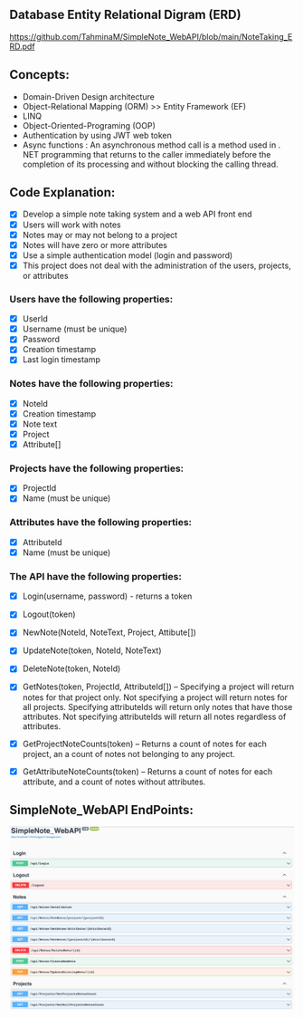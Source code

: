 
## Database Entity Relational Digram (ERD)

https://github.com/TahminaM/SimpleNote_WebAPI/blob/main/NoteTaking_ERD.pdf

## Concepts:

* Domain-Driven Design architecture
* Object-Relational Mapping (ORM) >>  Entity Framework (EF)
* LINQ
* Object-Oriented-Programing (OOP) 
* Authentication by using JWT web token 
* Async functions
 : An asynchronous method call is a method used in . NET programming that returns to the caller immediately before the completion of its processing and without blocking the calling thread.


## Code Explanation: 
- [X] Develop a simple note taking system and a web API front end
- [X] Users will work with notes
- [X] Notes may or may not belong to a project
- [X] Notes will have zero or more attributes
- [X] Use a simple authentication model (login and password)
- [X] This project does not deal with the administration of the users, projects, or attributes

### Users have the following properties:
- [X] UserId
- [X] Username (must be unique)
- [X] Password
- [X] Creation timestamp
- [X] Last login timestamp

### Notes have the following properties:
- [X] NoteId
- [X] Creation timestamp
- [X] Note text
- [X] Project
- [X] Attribute[]

### Projects have the following properties:
- [X] ProjectId
- [X] Name (must be unique)

### Attributes have the following properties:
- [X] AttributeId
- [X] Name (must be unique)

### The API have the following properties:
- [X] Login(username, password) - returns a token
- [X] Logout(token)
- [X] NewNote(NoteId, NoteText, Project, Attibute[])
- [X] UpdateNote(token, NoteId, NoteText)
- [X] DeleteNote(token, NoteId)
- [X] GetNotes(token, ProjectId, AttributeId[]) – Specifying a project will return notes for that project only. Not specifying a project will return notes for all projects. Specifying attributeIds will return only notes that have those attributes. Not specifying attributeIds will return all notes regardless of attributes.
- [X] GetProjectNoteCounts(token) – Returns a count of notes for each project, an a count of notes not belonging to any project.
- [X] GetAttributeNoteCounts(token) – Returns a count of notes for each attribute, and a count of notes without attributes.



## SimpleNote_WebAPI EndPoints:

![](Endpoints.png)


